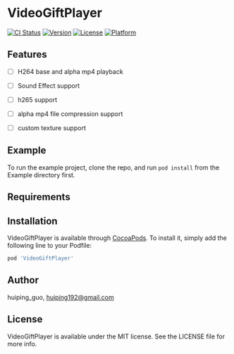 # VideoGiftPlayer

[![CI Status](https://img.shields.io/travis/huiping_guo/VideoGiftPlayer.svg?style=flat)](https://travis-ci.org/huiping_guo/VideoGiftPlayer)
[![Version](https://img.shields.io/cocoapods/v/VideoGiftPlayer.svg?style=flat)](https://cocoapods.org/pods/VideoGiftPlayer)
[![License](https://img.shields.io/cocoapods/l/VideoGiftPlayer.svg?style=flat)](https://cocoapods.org/pods/VideoGiftPlayer)
[![Platform](https://img.shields.io/cocoapods/p/VideoGiftPlayer.svg?style=flat)](https://cocoapods.org/pods/VideoGiftPlayer)



## Features

- [ ]   H264 base and alpha mp4 playback
- [ ]   Sound Effect support
- [ ]   h265 support
- [ ]   alpha mp4 file compression support
- [ ]   custom texture support


## Example

To run the example project, clone the repo, and run `pod install` from the Example directory first.

## Requirements

## Installation

VideoGiftPlayer is available through [CocoaPods](https://cocoapods.org). To install
it, simply add the following line to your Podfile:

```ruby
pod 'VideoGiftPlayer'
```

## Author

huiping_guo, huiping192@gmail.com

## License

VideoGiftPlayer is available under the MIT license. See the LICENSE file for more info.
